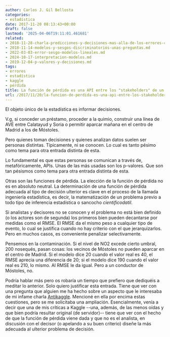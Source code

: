 ```yaml
---
author: Carlos J. Gil Bellosta
categories:
- estadística
date: 2017-11-20 08:13:43+00:00
draft: false
lastmod: '2025-04-06T19:11:01.461681'
related:
- 2018-11-28-charla-predicciones-y-decisiones-mas-alla-de-los-errores-cuadraticos.md
- 2018-11-14-modelos-y-sesgos-discriminatorios-unas-preguntas.md
- 2022-03-03-error-sesgo-modelos-lineales.md
- 2024-10-17-interpretacion-modelos.md
- 2019-12-04-p-valores-y-decisiones.md
tags:
- errores
- estadística
- kaggle
- pérdida
title: La función de pérdida es una API entre los "stakeholders" de un análisis estadístico
url: /2017/11/20/la-funcion-de-perdida-es-una-api-entre-los-stakeholders-de-un-analisis-estadistico/
---
```


El objeto único de la estadística es informar decisiones.

V.g, si conceder un préstamo, proceder a la quimio, construir una línea de AVE entre Calatayud y Soria o permitir aparcar mañana en el centro de Madrid a los de Móstoles.

Pero quienes toman decisiones y quienes analizan datos suelen ser personas distintas. Típicamente, ni se conocen. Lo cual es tanto pésimo como tema para otra entrada distinta de esta.

Lo fundamental es que estas personas se comunican a través de, metafóricamente, APIs. Unas de las más usadas son los p-valores. Que son tan pésismos como tema para otra entrada distinta de esta.

Otras son las funciones de pérdida. La elección de la función de pérdida no es en absoluto neutral. La determinación de una función de pérdida adecuada al tipo de decisión ulterior es clave en el proceso de la llamada ingeniería estadística, es decir, la matematización de un problema previo a todo tipo de inferencia estadística o sancocho _cientificodatil_.

Si analistas y decisores no se conocen y el problema no está bien definido (o los actores son de segunda) los primeros bien pueden decantarse por medidas como el RMSE. El RMSE da el mismo peso a cualquier tipo de evento, lo cual se justifica cuando no hay criterio con el que jerarquizarlos. Pero en muchos casos, es conveniente penalizar selectivamente.

Pensemos en la contaminación. Si el nivel de NO2 excede cierto umbral, 200 nosequés, pasan cosas: los vecinos de Móstoles no pueden aparcar en el centro de Madrid. Si el modelo dice 20 cuando el valor real es 40, el RMSE aprecia una diferencia de 20; si el modelo dice 190 cuando el valor real es 210, lo mismo. Al RMSE le da igual. Pero a un conductor de Móstoles, no.

Podría hablar más pero os robaría un tiempo que prefiero que dediquéis a meditar lo anterior. Solo quiero justificar esta entrada. Tiene que ver con una pregunta que alguien me ha hecho sobre un aspecto que le interesaba de mi infame charla [Antikaggle](https://datanalytics.com/2017/02/13/diapositivas-de-antikaggle-contra-la-homeopatia-de-datos/). Mencioné en ella por encima estas cuestiones, pero se me solicitaba una ampliación. Esencialmente, venía a decir que una de mis críticas a Kaggle --una, además, de las menos oídas y que bien podría resultar original (de servidor)-- tiene que ver con el hecho de que la función de pérdida viene dada y que no es el analista, en discusión con el decisor (o apelando a su buen criterio) diseñe la más adecuada al ulterior problema de decisión.